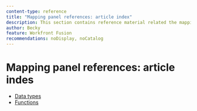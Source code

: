 ```yaml
---
content-type: reference
title: "Mapping panel references: article index"
description: This section contains reference material related the mapping panel in Adobe Workfront Fusion.
author: Becky
feature: Workfront Fusion
recommendations: noDisplay, noCatalog
---
```


# Mapping panel references: article indes

* [Data types](/help/workfront-fusion/references/mapping-panel/data-types/data-types-toc.md)
* [Functions](/help/workfront-fusion/references/mapping-panel/functions/functions-toc.md)